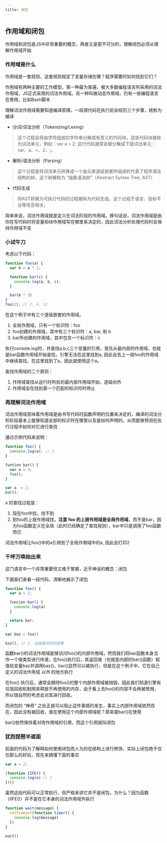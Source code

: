 ```yaml
---
title: 闭包
---
```


## 作用域和闭包

作用域和闭包是JS中非常重要的概念，两者又是密不可分的，理解闭包必须从理解作用域开始


### 作用域是什么

作用域是一套规则，这套规则规定了变量存储在哪？程序需要时如何找到它们？

作用域有两种主要的工作模型，第一种最为普遍，被大多数编程语言所采用的词法作用域，JS正式采用的词法作用域。另一种叫做动态作用域，仍有一些编程语言在使用，比如Bash脚本

理解词法作用域需要知道编译原理，一段源代码在执行前会经历三个步骤，统称为编译
+ 分词/词法分析（Tokenizing/Lexing）

>这个过程会将由字符组成的字符串分解成有意义的代码块，这些代码块被称为词法单元，例如：var a = 2; 这行代码通常会被分解成下面词法单元：var、a、=、2、;。

+ 解析/语法分析（Parsing）

>这个过程是将词法单元转换成一个由元素逐级嵌套所组成的代表了程序语法结构的树，这个树被称为 “抽象语法树”（Abstract Syntax Tree, AST）

+ 代码生成
>将AST转换为可执行代码的过程被称为代码生成。这个过程于语言、目标平台等信息相关。

简单来说，词法作用域就是定义在词法阶段的作用域。换句话说，词法作用域是由你在写代码时将变量和块作用域写在哪里来决定的，因此词法分析处理代码时会保持作用域不变

### 小试牛刀
考虑以下代码：

``` js
function foo(a) {
  var b = a * 2;

  function bar(c) {
    console.log(a, b, c);
  }

  bar(b * 3)
}
foo(2); // 2, 4, 12
```
在这个例子中有三个逐级嵌套的作用域。

1. 全局作用域，只有一个标识符：foo
2. foo创建的作用域，其中有三个标识符：a, bar, 和 b
3. bar所创建的作用域，其中包含一个标识符：c

执行console.log时，并查找a,b,c三个变量的引用，首先从最内部的作用域，也就是bar函数作用域开始查找，引擎无法在这里找到a, 因此会去上一级foo的作用域中继续查找，在这里找到了a，因此就使用这个a。

查找作用域的二个原则：
1. 作用域查找从运行时所处的最内部作用域开始，逐级向外
2. 作用域会在找到第一个匹配的标识符时停止

### 再理解词法作用域

词法作用域意味着作用域是由书写代码时函数声明的位置来决定的，编译的词法分析阶段基本上能够知道全部的标识符在哪里以及是如何声明的，从而能够预测在执行过程中如何对它进行查找

通过示例代码来说明：

```js
function foo() {
  console.log(a); // 2
}

funtion bar() {
  var a = 3;
  foo();
}

var a  = 2;
bar();
```
a 的查找过程是：
1. 现在foo中找，找不到
2. 到foo的上层作用域找，**注意 foo 的上层作用域是全局作用域**，而不是bar，因为foo函数定义在全局（此时已经确定了查找规则），bar中只是调用了foo函数而已

词法作用域让foo()中的a引用到了全局作用域中的a, 因此会打印2

### 千呼万唤始出来
这门语言中一个非常重要但又难于掌握，近乎神话的概念：闭包

下面我们来看一段代码，清晰地展示了闭包

```js
function foo() {
  var a = 2;

  funcion bar() {
    console.log(a)
  }

  return bar;
}

var baz = foo()

baz(); // 2, 这就是闭包的效果
```

函数bar()的词法作用域能够访问foo()的内部作用域，然而我们将bar函数本身当作一个值类型进行传递，在foo()执行后，其返回值（也就是内部的bar()函数）赋值给变量baz并调用baz()，bar()显然可以被执行，但是在这个例子中，它在自己定义的词法作用域 *以外* 的地方执行

在foo() 执行后，通常会期待foo()的整个内部作用域被销毁，因此我们知道引擎有垃圾回收机制用来释放不再使用的内存，由于看上去foo()的内容不会再被使用，所以很自然的考虑会对其进行回收。

而闭包的 “神奇” 之处正是可以阻止这件事情的发生，事实上内部作用域依然存在，因此没有被回收，谁在使用这个内部作用域呢？原来是bar()在使用

bar()依然保持着对改作用域的引用，而这个引用就叫闭包

### 犹抱琵琶半遮面

前面的代码为了解释如何使用闭包而人为的在结构上进行修饰，实际上闭包绝不仅仅那么的好玩，现在来搞懂下面的事实

```js
var a = 2;

(function IIFE() {
  console.log(a) // 2
})()
```

虽然这段代码可以正常执行，但严格来讲它并不是闭包，为什么？因为函数（IIFE()）并不是在它本身的词法作用域外执行


```js
function wait(message) {
  setTimeout(function timer() {
    console.log(message)
  })
}

wait()
```






